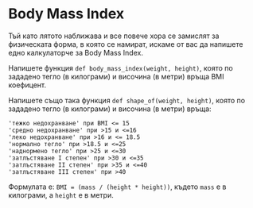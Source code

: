 # Body Mass Index

Тъй като лятото наближава и все повече хора се замислят за физическата форма, в която се намират, искаме от вас да напишете едно калкулаторче за Body Mass Index.

Напишете функция ```def body_mass_index(weight, height)```, която по зададено тегло (в килограми) и височина (в метри) връща BMI коефицент.

Напишете също така функция ```def shape_of(weight, height)```, която по зададено тегло (в килограми) и височина (в метри) връща:
```
'тежко недохранване' при BMI <= 15
'средно недохранване' при >15 и <=16
'леко недохранване' при >16 и <= 18.5
'нормално тегло' при >18.5 и <=25
'наднормено тегло' при >25 и <=30
'затлъстяване I степен' при >30 и <=35
'затлъстяване II степен' при >35 и <=40
'затлъстяване III степен' при >40
```
Формулата е:
```BMI = (mass / (height * height))```, където ```mass``` е в килограми, а ```height``` е в метри.
